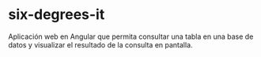 # six-degrees-it
Aplicación web en Angular que permita consultar una tabla en una base  de datos y visualizar el resultado de la consulta en pantalla. 
